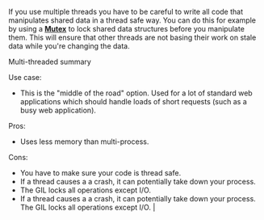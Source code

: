 If you use multiple threads you have to be careful to write all code that manipulates shared data in a thread safe way. You can do this for example by using a **[Mutex](http://ruby-doc.org/core-2.2.0/Mutex.html)** to lock shared data structures before you manipulate them. This will ensure that other threads are not basing their work on stale data while you're changing the data.

Multi-threaded summary

Use case:
* This is the "middle of the road" option. Used for a lot of standard web applications which should handle loads of short requests (such as a busy web application).

Pros: 
* Uses less memory than multi-process.

Cons: 
* You have to make sure your code is thread safe. 
* If a thread causes a a crash, it can potentially take down your process. 
* The GIL locks all operations except I/O. 
* If a thread causes a a crash, it can potentially take down your process.   
The GIL locks all operations except I/O.  | 
